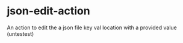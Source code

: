 # json-edit-action

An action to edit the a json file key val location with a provided value (untestest)
